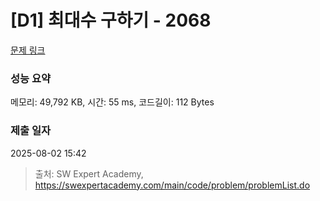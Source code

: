 # [D1] 최대수 구하기 - 2068 

[문제 링크](https://swexpertacademy.com/main/code/problem/problemDetail.do?contestProbId=AV5QQhbqA4QDFAUq) 

### 성능 요약

메모리: 49,792 KB, 시간: 55 ms, 코드길이: 112 Bytes

### 제출 일자

2025-08-02 15:42



> 출처: SW Expert Academy, https://swexpertacademy.com/main/code/problem/problemList.do
